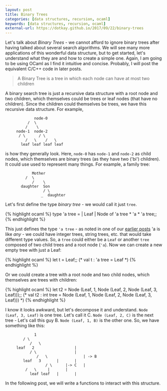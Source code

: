 ```yaml
---
layout: post
title: Binary Trees
categories: [data structures, recursion, ocaml]
keywords: [data structures, recursion, ocaml]
external-url: https://dotkay.github.io/2017/09/22/binary-trees
---
```


Let's talk about *Binary Trees* - we cannot afford to ignore binary trees after having talked about several search algorithms. We will see many more applications of this wonderful data structure, but to get started, let's understand what they are and how to create a simple one. Again, I am going to be using OCaml as I find it intuitive and concise. Probably, I will post the equivalent C/C++ code in later posts.

> A Binary Tree is a tree in which each node can have at most two children

A binary search tree is just a recursive data structure with a root node and two children, which themselves could be trees or leaf nodes (that have no children). Since the children could themselves be trees, we have this recursive data structure. For example,

```
             node-0
	      /  \
 	     /    \
	 node-1  node-2
	  / \      / \
         /   \    /   \
       leaf leaf leaf leaf	 

```

is how they generally look. Here, `node-0` has `node-1` and `node-2` as child nodes, which themselves are binary trees (as they have two ('bi') children). It could use used to represent many things. For example, a family tree:

```
            Mother
	     /  \
            /    \
       daughter  Son
                 / \
                _  daughter  

```

Let's first define the type *binary tree* - we would call it just `tree`.

{% highlight ocaml %}
type 'a tree =
  | Leaf
  | Node of 'a tree * 'a * 'a tree;;
{% endhighlight %}

This just defines the type `'a tree` - as noted in one of our [earlier posts](https://dotkay.github.io/2017/08/17/lets-practice-some-more-examples/) 'a is like *any* - we could have integer trees, string trees, etc. that would take different type values. So, a `tree` could either be a `Leaf` or another `tree` composed of two child trees and a root node (`'a`). Now we can create a new empty tree with just a Leaf:

{% highlight ocaml %}
let t = Leaf;;
(* val t : 'a tree = Leaf *)
{% endhighlight %}

Or we could create a tree with a root node and two child nodes, which themselves are trees with children:

{% highlight ocaml %}
let t2 = Node (Leaf, 1, Node (Leaf, 2, Node (Leaf, 3, Leaf)));;
(* val t2 : int tree = Node (Leaf, 1, Node (Leaf, 2, Node (Leaf, 3, Leaf))) *)
{% endhighlight %}

I know it looks awkward, but let's decompose it and understand. `Node (Leaf, 3, Leaf)` is one tree. Let's call it C. `Node (Leaf, 2, C)` is the next tree - Let's call this guy B. `Node (Leaf, 1, B)` is the other one. So, we have something like this:

```
             1
	    / \          
           /   \
	 leaf   2                  |
	       / \                 |
              /   \                | -> B
	    leaf   3       |       |
                  / \      |-> C   |
		 /   \     |       |
	       leaf leaf   |       |

```

In the following post, we will write a functions to interact with this structure.
